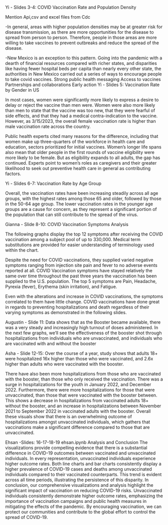 Yi - Slides 3-4: COVID Vaccination Rate and Population Density

 Mention Api,csv and excel files from Cdc

-In general, areas with higher population densities may be at greater risk for disease transmission, as there are more opportunities for the disease to spread from person to person. Therefore, people in those areas are more willing to take vaccines to prevent outbreaks and reduce the spread of the disease.

-New Mexico is an exception to this pattern. Going into the pandemic with a dearth of financial resources compared with richer states, and disparities like having fewer hospital beds per capita than nearly every other state, the authorities in New Mexico carried out a series of ways to encourage people to take covid vaccines.
Strong public health messaging
Access to vaccines 
Partnerships and collaborations
Early action
Yi - Slides 5: Vaccination Rate by Gender in US

In most cases, women were significantly more likely to express a desire to delay or reject the vaccine than men were. Women were also more likely than men to state that the vaccine was too new, that they were fearful of side effects, and that they had a medical contra-indication to the vaccine. However, as 3/15/2023, the overall female vaccination rate is higher than male vaccination rate across the country.

Public health experts cited many reasons for the difference, including that women make up three-quarters of the workforce in health care and education, sectors prioritized for initial vaccines. Women’s longer life spans also mean that older people in the first rounds of vaccine eligibility were more likely to be female. But as eligibility expands to all adults, the gap has continued. Experts point to women’s roles as caregivers and their greater likelihood to seek out preventive health care in general as contributing factors.

Yi - Slides 6-7: Vaccination Rate by Age Group
 
Overall, the vaccination rates have been increasing steadily across all age groups, with the highest rates among those 65 and older, followed by those in the 50-64 age group. The lower vaccination rates in the younger age groups are a cause for concern, as they represent a significant portion of the population that can still contribute to the spread of the virus.


Gianna - Slide 8-10: COVID Vaccination Symptoms Analysis

The following graphs display the top 12 symptoms after receiving the COVID vaccination among a subject pool of up to 330,000. Medical term substitutions are provided for easier understanding of terminology used within the chart.

Despite the need for COVID vaccinations, they supplied varied negative symptoms ranging from injection site pain and fever to no adverse events reported at all. COVID Vaccination symptoms have stayed relatively the same over time throughout the past three years the vaccination has been supplied to the U.S. population. The top 5 symptoms are Pain, Headache, Pyrexia (fever), Erythema (skin irritation), and Fatigue. 

Even with the alterations and increase in COVID vaccinations, the symptoms correlated to them have little change. COVID vaccinations have done great in regards to preventing hospitalizations and death regardless of their varying symptoms as demonstrated in the following slides. 

Augustin - Slide 11:
Data shows that as the Booster became available, there was a very steady and increasingly high turnout of doses administered. 
In the next few graphs, we’ll see the effectiveness of the booster shot through hospitalizations from individuals who are unvaccinated, and individuals who are vaccinated with and without the booster

Asha - Slide 12-15: 
Over the course of a year, study shows that adults 18+ were hospitalized 16x higher than those who were vaccinated, and 2.6x higher than adults who were vaccinated with the booster.

There have also been more hospitalizations from those who are vaccinated with the booster, than those who only received the vaccination. 
There was a surge in hospitalizations for the youth in January 2022, and December 2022.
Furthermore, there were more hospitalizations for those that were unvaccinated, than those that were vaccinated with the booster between. This shows a decrease in hospitalizations from vaccinated adults 18+ without the booster, and an increase in hospitalizations between November 2021 to September 2022 in vaccinated adults with the booster.
Overall these visuals show that there is an overwhelming outcome of hospitalizations amongst unvaccinated individuals, which gathers that vaccinations make a significant difference compared to those that are unvaccinated.

Ehsan -Slides: 16-17-18-19 ehsan.ipynb
Analysis and Conclusion
The visualizations provide compelling evidence that there is a substantial difference in COVID-19 outcomes between vaccinated and unvaccinated individuals. In every representation, unvaccinated individuals experience higher outcome rates.
Both line charts and bar charts consistently display a higher prevalence of COVID-19 cases and deaths among unvaccinated individuals compared to their vaccinated counterparts. This trend is evident across all time periods, illustrating the persistence of this disparity.
In conclusion, our comprehensive visualizations and analysis highlight the significant impact of vaccination on reducing COVID-19 risks. Unvaccinated individuals consistently demonstrate higher outcome rates, emphasizing the importance of vaccination campaigns and public health measures in mitigating the effects of the pandemic. By encouraging vaccination, we can protect our communities and contribute to the global effort to control the spread of COVID-19.
